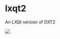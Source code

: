 # lxqt2
An LXQt version of DXT2

<img src="https://github.com/dessington/lxqt2/blob/main/lxqt2-8.0.jpg">
